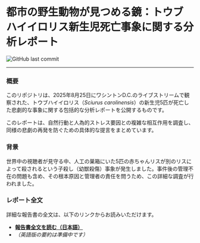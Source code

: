 # 都市の野生動物が見つめる鏡：トウブハイイロリス新生児死亡事象に関する分析レポート

![GitHub last commit](https://img.shields.io/github/last-commit/あなたのユーザー名/dc-squirrel-tragedy-report)

---

### 概要

このリポジトリは、2025年8月25日にワシントンD.C.のライブストリームで観察された、トウブハイイロリス（*Sciurus carolinensis*）の新生児5匹が死亡した悲劇的な事象に関する包括的な分析レポートを公開するものです。

このレポートは、自然行動と人為的ストレス要因との複雑な相互作用を調査し、同様の悲劇の再発を防ぐための具体的な提言をまとめています。

### 背景

世界中の視聴者が見守る中、人工の巣箱にいた5匹の赤ちゃんリスが別のリスによって殺されるという子殺し（幼獣殺傷）事象が発生しました。事件後の管理不在の問題も含め、その根本原因と管理者の責任を問うため、この詳細な調査が行われました。

### レポート全文

詳細な報告書の全文は、以下のリンクからお読みいただけます。

* **[報告書全文を読む（日本語）](./REPORT_JA.md)**
* *（英語版の要約は準備中です）*
